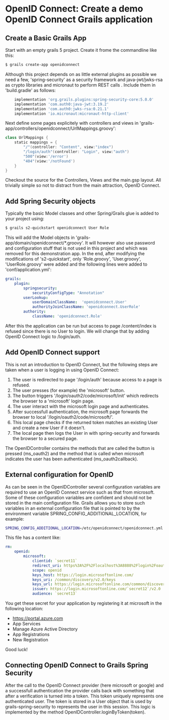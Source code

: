 # OpenID Connect: Create a demo OpenID Connect Grails application


## Create a Basic Grails App
Start with an empty grails 5 project. Create it frome the commandline like this:
```bash
$ grails create-app openidconnect
```
Although this project depends on as little external plugins as possible we need a few, 'spring-security' 
as a security framework and java-jwt/jwks-rsa as crypto libraries and micronaut to perform REST calls . 
Include them in 'build.gradle' as follows:
```gradle
    implementation 'org.grails.plugins:spring-security-core:5.0.0'
    implementation 'com.auth0:java-jwt:3.19.2'
    implementation 'com.auth0:jwks-rsa:0.21.1'
    implementation 'io.micronaut:micronaut-http-client'
```
Next define some pages explicitely with controllers and views in 'grails-app/controllers/openidconnect/UrlMappings.groovy':
```groovy
class UrlMappings {
    static mappings = {
        "/"(controller: "Content", view:"index")
        "/login/auth"(controller: "Login", view:"auth")
        "500"(view:'/error')
        "404"(view:'/notFound')
    }
}
```
Checkout the source for the Controllers, Views and the main.gsp layout. All trivially simple so not to 
distract from the main attraction, OpenID Connect.

## Add Spring Security objects

Typically the basic Model classes and other Spring/Grails glue is added to your project using:
```bash
$ grails s2-quickstart openidconnect User Role
```
This will add the Model objects in 'grails-app/domain/openidconnect/*.groovy'.
It will however also use password and configuration stuff that is not used in this project
and which was removed for this demonstration app.
In the end, after modifying the modifications of 's2-quickstart', only 'Role.groovy', 'User.groovy', 'UserRole.groovy' 
were added and the following lines were added to 'conf/application.yml':

```yaml
grails:
    plugin:
        springsecurity:
            securityConfigType: "Annotation"
        userLookup:
            userDomainClassName:  'openidconnect.User'
            authorityJoinClassName: 'openidconnect.UserRole'
        authority:
            className: 'openidconnect.Role'
```
After this the application can be run but access to page /content/index is refused since there is no User to
login. We will change that by adding OpenID Connect logic to /login/auth.

## Add OpenID Connect support
This is not an introduction to OpenID Connect, but the following steps are taken when a user
is logging in using OpenID Connect:

1. The user is redirected to page '/login/auth' because access to a page is refused.
2. The user presses (for example) the 'microsoft' button.
3. The button triggers '/login/oauth2/code/microsoft/init' which redirects the browser to a 'microsoft' login page. 
4. The user interact with the microsoft login page and authenticates.
5. After successfull authentication, the microsoft page forwards the browser to local '/login/oauth2/code/microsoft/'.
6. This local page checks if the returned token matches an existing User and create a new User if it doesn't.
7. The local page then logs the User in with spring-security and forwards the browser to a secured page.

The OpenIDController contains the methods that are called the button is pressed (ms_oauth2) and the method
that is called when microsoft indicates the user has been authenticated (ms_oauth2callback).

## External configuration for OpenID

As can be seen in the OpenIDController several configuration variables are required to use an
OpenID Connect service such as that from microsoft. Some of these configuration variables 
are confident and should not be stored in the main configuration file. Grails allows you 
to store such variables in an external configuration file that is pointed to by the
environment variable SPRING_CONFIG_ADDITIONAL_LOCATION, for example:
```bash
SPRING_CONFIG_ADDITIONAL_LOCATION=/etc/openidconnect/openidconnect.yml
```
This file has a content like:
```yaml
rm:
    openid:
        microsoft:
            clientid: `secret11`
            redirect_uri: https%3A%2F%2Flocalhost%3A8888%2Flogin%2Foauth2%2Fcode%2Fmicrosoft
            scope: openid
            keys_host: https://login.microsoftonline.com/
            keys_uri: /common/discovery/v2.0/keys
            keys_url: https://login.microsoftonline.com/common/discovery/v2.0/keys
            issuer: https://login.microsoftonline.com/`secret12`/v2.0
            audience: `secret13`
```
You get these secret for your application by registering it at microsoft in the following location:

* https://portal.azure.com
* App Services
* Manage Azure Active Directory
* App Registrations
* New Registration

Good luck!

## Connecting OpenID Connect to Grails Spring Security

After the call to the OpenID Connect provider (here microsoft or google) and a successfull 
authentication the provider calls back with something that after a verification is turned 
into a token. This token uniquely represents one authenticated user. 
The token is stored in a User object that is used by grails-spring-security to represents 
the user in this session. This logic is implemented by the method OpenIDController.loginByToken(token).



